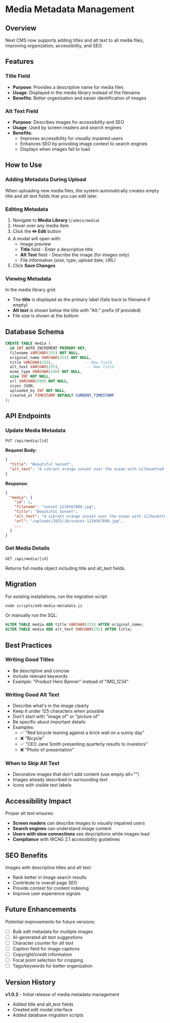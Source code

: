# Media Metadata Management

## Overview

Next CMS now supports adding titles and alt text to all media files, improving organization, accessibility, and SEO.

## Features

### Title Field
- **Purpose**: Provides a descriptive name for media files
- **Usage**: Displayed in the media library instead of the filename
- **Benefits**: Better organization and easier identification of images

### Alt Text Field
- **Purpose**: Describes images for accessibility and SEO
- **Usage**: Used by screen readers and search engines
- **Benefits**: 
  - Improves accessibility for visually impaired users
  - Enhances SEO by providing image context to search engines
  - Displays when images fail to load

## How to Use

### Adding Metadata During Upload
When uploading new media files, the system automatically creates empty title and alt text fields that you can edit later.

### Editing Metadata

1. Navigate to **Media Library** (`/admin/media`)
2. Hover over any media item
3. Click the **✏️ Edit** button
4. A modal will open with:
   - Image preview
   - **Title** field - Enter a descriptive title
   - **Alt Text** field - Describe the image (for images only)
   - File information (size, type, upload date, URL)
5. Click **Save Changes**

### Viewing Metadata

In the media library grid:
- The **title** is displayed as the primary label (falls back to filename if empty)
- **Alt text** is shown below the title with "Alt:" prefix (if provided)
- File size is shown at the bottom

## Database Schema

```sql
CREATE TABLE media (
  id INT AUTO_INCREMENT PRIMARY KEY,
  filename VARCHAR(255) NOT NULL,
  original_name VARCHAR(255) NOT NULL,
  title VARCHAR(255),              -- New field
  alt_text VARCHAR(255),            -- New field
  mime_type VARCHAR(100) NOT NULL,
  size INT NOT NULL,
  url VARCHAR(500) NOT NULL,
  sizes JSON,
  uploaded_by INT NOT NULL,
  created_at TIMESTAMP DEFAULT CURRENT_TIMESTAMP
);
```

## API Endpoints

### Update Media Metadata
```
PUT /api/media/[id]
```

**Request Body:**
```json
{
  "title": "Beautiful Sunset",
  "alt_text": "A vibrant orange sunset over the ocean with silhouetted palm trees"
}
```

**Response:**
```json
{
  "media": {
    "id": 1,
    "filename": "sunset-1234567890.jpg",
    "title": "Beautiful Sunset",
    "alt_text": "A vibrant orange sunset over the ocean with silhouetted palm trees",
    "url": "/uploads/2025/10/sunset-1234567890.jpg",
    ...
  }
}
```

### Get Media Details
```
GET /api/media/[id]
```

Returns full media object including title and alt_text fields.

## Migration

For existing installations, run the migration script:

```bash
node scripts/add-media-metadata.js
```

Or manually run the SQL:

```sql
ALTER TABLE media ADD title VARCHAR(255) AFTER original_name;
ALTER TABLE media ADD alt_text VARCHAR(255) AFTER title;
```

## Best Practices

### Writing Good Titles
- Be descriptive and concise
- Include relevant keywords
- Example: "Product Hero Banner" instead of "IMG_1234"

### Writing Good Alt Text
- Describe what's in the image clearly
- Keep it under 125 characters when possible
- Don't start with "image of" or "picture of"
- Be specific about important details
- Examples:
  - ✅ "Red bicycle leaning against a brick wall on a sunny day"
  - ❌ "Bicycle"
  - ✅ "CEO Jane Smith presenting quarterly results to investors"
  - ❌ "Photo of presentation"

### When to Skip Alt Text
- Decorative images that don't add content (use empty alt="")
- Images already described in surrounding text
- Icons with visible text labels

## Accessibility Impact

Proper alt text ensures:
- **Screen readers** can describe images to visually impaired users
- **Search engines** can understand image content
- **Users with slow connections** see descriptions while images load
- **Compliance** with WCAG 2.1 accessibility guidelines

## SEO Benefits

Images with descriptive titles and alt text:
- Rank better in image search results
- Contribute to overall page SEO
- Provide context for content indexing
- Improve user experience signals

## Future Enhancements

Potential improvements for future versions:
- [ ] Bulk edit metadata for multiple images
- [ ] AI-generated alt text suggestions
- [ ] Character counter for alt text
- [ ] Caption field for image captions
- [ ] Copyright/credit information
- [ ] Focal point selection for cropping
- [ ] Tags/keywords for better organization

## Version History

**v1.0.2** - Initial release of media metadata management
- Added title and alt_text fields
- Created edit modal interface
- Added database migration scripts

